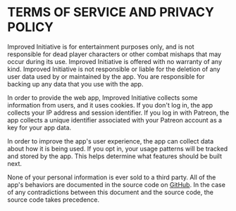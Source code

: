 # TERMS OF SERVICE AND PRIVACY POLICY
Improved Initiative is for entertainment purposes only, and is not responsible for dead player characters or other combat mishaps that may occur during its use. Improved Initiative is offered with no warranty of any kind. Improved Initiative is not responsible or liable for the deletion of any user data used by or maintained by the app. You are responsible for backing up any data that you use with the app.

In order to provide the web app, Improved Initiative collects some information from users, and it uses cookies. If you don't log in, the app collects your IP address and session identifier. If you log in with Patreon, the app collects a unique identifier associated with your Patreon account as a key for your app data.

In order to improve the app's user experience, the app can collect data about how it is being used. If you opt in, your usage patterns will be tracked and stored by the app. This helps determine what features should be built next.

None of your personal information is ever sold to a third party. All of the app's behaviors are documented in the source code on [GitHub](https://github.com/cynicaloptimist/improved-initiative). In the case of any contradictions between this document and the source code, the source code takes precedence.